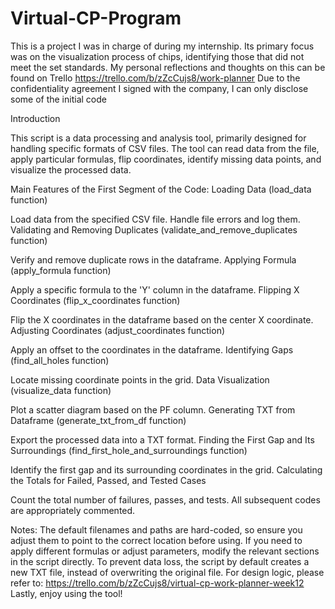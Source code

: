 # Virtual-CP-Program
This is a project I was in charge of during my internship. Its primary focus was on the visualization process of chips, identifying those that did not meet the set standards. My personal reflections and thoughts on this can be found on Trello https://trello.com/b/zZcCujs8/work-planner 
Due to the confidentiality agreement I signed with the company, I can only disclose some of the initial code

Introduction

This script is a data processing and analysis tool, primarily designed for handling specific formats of CSV files. The tool can read data from the file, apply particular formulas, flip coordinates, identify missing data points, and visualize the processed data.

Main Features of the First Segment of the Code:
Loading Data (load_data function)

Load data from the specified CSV file.
Handle file errors and log them.
Validating and Removing Duplicates (validate_and_remove_duplicates function)

Verify and remove duplicate rows in the dataframe.
Applying Formula (apply_formula function)

Apply a specific formula to the 'Y' column in the dataframe.
Flipping X Coordinates (flip_x_coordinates function)

Flip the X coordinates in the dataframe based on the center X coordinate.
Adjusting Coordinates (adjust_coordinates function)

Apply an offset to the coordinates in the dataframe.
Identifying Gaps (find_all_holes function)

Locate missing coordinate points in the grid.
Data Visualization (visualize_data function)

Plot a scatter diagram based on the PF column.
Generating TXT from Dataframe (generate_txt_from_df function)

Export the processed data into a TXT format.
Finding the First Gap and Its Surroundings (find_first_hole_and_surroundings function)

Identify the first gap and its surrounding coordinates in the grid.
Calculating the Totals for Failed, Passed, and Tested Cases

Count the total number of failures, passes, and tests.
All subsequent codes are appropriately commented.

Notes:
The default filenames and paths are hard-coded, so ensure you adjust them to point to the correct location before using.
If you need to apply different formulas or adjust parameters, modify the relevant sections in the script directly.
To prevent data loss, the script by default creates a new TXT file, instead of overwriting the original file.
For design logic, please refer to: https://trello.com/b/zZcCujs8/virtual-cp-work-planner-week12
Lastly, enjoy using the tool!
